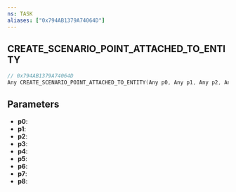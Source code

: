 ```yaml
---
ns: TASK
aliases: ["0x794AB1379A74064D"]
---
```

## CREATE_SCENARIO_POINT_ATTACHED_TO_ENTITY

```c
// 0x794AB1379A74064D
Any CREATE_SCENARIO_POINT_ATTACHED_TO_ENTITY(Any p0, Any p1, Any p2, Any p3, Any p4, Any p5, Any p6, Any p7, Any p8);
```

## Parameters
* **p0**:
* **p1**:
* **p2**:
* **p3**:
* **p4**:
* **p5**:
* **p6**:
* **p7**:
* **p8**:
